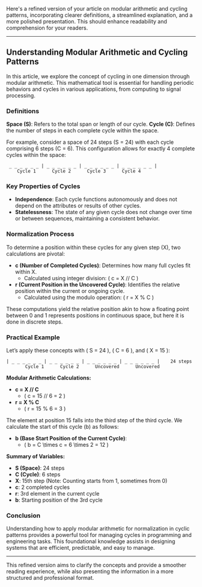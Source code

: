 Here's a refined version of your article on modular arithmetic and cycling patterns, incorporating clearer definitions, a streamlined explanation, and a more polished presentation. This should enhance readability and comprehension for your readers.

---

## Understanding Modular Arithmetic and Cycling Patterns

In this article, we explore the concept of cycling in one dimension through modular arithmetic. This mathematical tool is essential for handling periodic behaviors and cycles in various applications, from computing to signal processing.

### Definitions

**Space (S)**: Refers to the total span or length of our cycle.
**Cycle (C)**: Defines the number of steps in each complete cycle within the space.

For example, consider a space of 24 steps (S = 24) with each cycle comprising 6 steps (C = 6). This configuration allows for exactly 4 complete cycles within the space:

```
 _ _ _ _ _ _ | _ _ _ _ _ _ | _ _ _ _ _ _ | _ _ _ _ _ _ |
    Cycle 1      Cycle 2      Cycle 3      Cycle 4
```

### Key Properties of Cycles
- **Independence**: Each cycle functions autonomously and does not depend on the attributes or results of other cycles.
- **Statelessness**: The state of any given cycle does not change over time or between sequences, maintaining a consistent behavior.

### Normalization Process
To determine a position within these cycles for any given step \(X\), two calculations are pivotal:

- **c (Number of Completed Cycles)**: Determines how many full cycles fit within X.
  - Calculated using integer division: \( c = X // C \)
- **r (Current Position in the Uncovered Cycle)**: Identifies the relative position within the current or ongoing cycle.
  - Calculated using the modulo operation: \( r = X \% C \)

These computations yield the relative position akin to how a floating point between 0 and 1 represents positions in continuous space, but here it is done in discrete steps.

### Practical Example
Let’s apply these concepts with \( S = 24 \), \( C = 6 \), and \( X = 15 \):

```
| _ _ _ _ _ _ | _ _ _ _ _ _ | _ _ _ _ _ _ | _ _ _ _ _ _ |    24 steps
       Cycle 1      Cycle 2      Uncovered      Uncovered
```

**Modular Arithmetic Calculations:**
- **c = X // C**
  - \( c = 15 // 6 = 2 \)
- **r = X % C**
  - \( r = 15 % 6 = 3 \)

The element at position 15 falls into the third step of the third cycle. We calculate the start of this cycle (b) as follows:
- **b (Base Start Position of the Current Cycle)**:
  - \( b = C \times c = 6 \times 2 = 12 \)

**Summary of Variables:**
- **S (Space)**: 24 steps
- **C (Cycle)**: 6 steps
- **X**: 15th step (Note: Counting starts from 1, sometimes from 0)
- **c**: 2 completed cycles
- **r**: 3rd element in the current cycle
- **b**: Starting position of the 3rd cycle

### Conclusion
Understanding how to apply modular arithmetic for normalization in cyclic patterns provides a powerful tool for managing cycles in programming and engineering tasks. This foundational knowledge assists in designing systems that are efficient, predictable, and easy to manage.

---

This refined version aims to clarify the concepts and provide a smoother reading experience, while also presenting the information in a more structured and professional format.